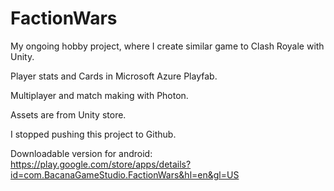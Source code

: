 # FactionWars

My ongoing hobby project, where I create similar game to Clash Royale with Unity. 

Player stats and Cards in Microsoft Azure Playfab.

Multiplayer and match making with Photon.

Assets are from Unity store.

I stopped pushing this project to Github. 

Downloadable version for android: https://play.google.com/store/apps/details?id=com.BacanaGameStudio.FactionWars&hl=en&gl=US
